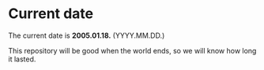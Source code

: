 # Current date

The current date is **2005.01.18.** (YYYY.MM.DD.)

This repository will be good when the world ends, so we will know how long it lasted.